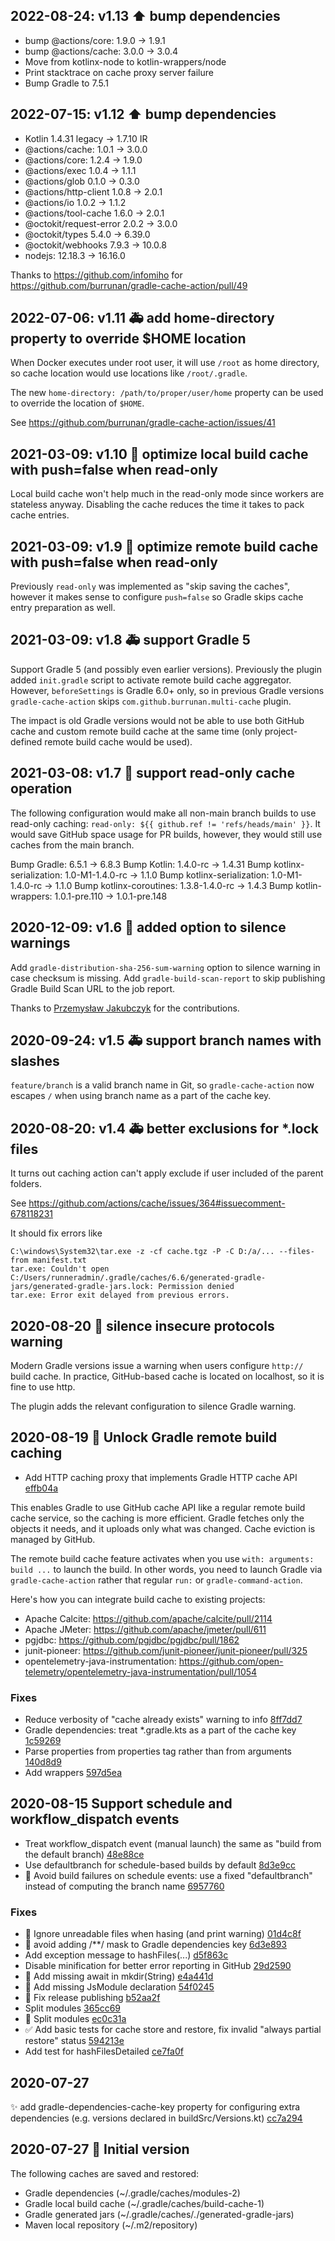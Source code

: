 ## 2022-08-24: v1.13 ⬆️ bump dependencies

* bump @actions/core: 1.9.0 -> 1.9.1
* bump @actions/cache: 3.0.0 -> 3.0.4
* Move from kotlinx-node to kotlin-wrappers/node
* Print stacktrace on cache proxy server failure
* Bump Gradle to 7.5.1

## 2022-07-15: v1.12 ⬆️ bump dependencies

* Kotlin 1.4.31 legacy -> 1.7.10 IR
* @actions/cache: 1.0.1 -> 3.0.0
* @actions/core: 1.2.4 -> 1.9.0
* @actions/exec 1.0.4 -> 1.1.1
* @actions/glob 0.1.0 -> 0.3.0
* @actions/http-client 1.0.8 -> 2.0.1
* @actions/io 1.0.2 -> 1.1.2
* @actions/tool-cache 1.6.0 -> 2.0.1
* @octokit/request-error 2.0.2 -> 3.0.0
* @octokit/types 5.4.0 -> 6.39.0
* @octokit/webhooks 7.9.3 -> 10.0.8
* nodejs: 12.18.3 -> 16.16.0

Thanks to https://github.com/infomiho for https://github.com/burrunan/gradle-cache-action/pull/49

## 2022-07-06: v1.11 🚑 add home-directory property to override $HOME location

When Docker executes under root user, it will use `/root` as home directory,
so cache location would use locations like `/root/.gradle`.

The new `home-directory: /path/to/proper/user/home` property can be used to
override the location of `$HOME`.

See https://github.com/burrunan/gradle-cache-action/issues/41

## 2021-03-09: v1.10 🚀 optimize local build cache with push=false when read-only

Local build cache won't help much in the read-only mode since workers are stateless anyway.
Disabling the cache reduces the time it takes to pack cache entries.

## 2021-03-09: v1.9 🚀 optimize remote build cache with push=false when read-only

Previously `read-only` was implemented as "skip saving the caches",
however it makes sense to configure `push=false` so Gradle skips cache entry preparation as well.

## 2021-03-09: v1.8 🚑 support Gradle 5

Support Gradle 5 (and possibly even earlier versions).
Previously the plugin added `init.gradle` script to activate remote build cache aggregator.
However, `beforeSettings` is Gradle 6.0+ only, so in previous Gradle versions
`gradle-cache-action` skips `com.github.burrunan.multi-cache` plugin.

The impact is old Gradle versions would not be able to use both GitHub cache and
custom remote build cache at the same time (only project-defined remote build cache would be used).

## 2021-03-08: v1.7 🚀 support read-only cache operation

The following configuration would make all non-main branch builds to use read-only caching:
`read-only: ${{ github.ref != 'refs/heads/main' }}`.
It would save GitHub space usage for PR builds, however, they would still use
caches from the main branch.

Bump Gradle: 6.5.1 -> 6.8.3
Bump Kotlin: 1.4.0-rc -> 1.4.31
Bump kotlinx-serialization: 1.0-M1-1.4.0-rc -> 1.1.0
Bump kotlinx-serialization: 1.0-M1-1.4.0-rc -> 1.1.0
Bump kotlinx-coroutines: 1.3.8-1.4.0-rc -> 1.4.3
Bump kotlin-wrappers: 1.0.1-pre.110 -> 1.0.1-pre.148

## 2020-12-09: v1.6 🚀 added option to silence warnings

Add `gradle-distribution-sha-256-sum-warning` option to silence warning in case checksum is missing.
Add `gradle-build-scan-report` to skip publishing Gradle Build Scan URL to the job report.

Thanks to [Przemysław Jakubczyk](https://github.com/pjakubczyk) for the contributions.

## 2020-09-24: v1.5 🚑 support branch names with slashes

`feature/branch` is a valid branch name in Git, so `gradle-cache-action` now escapes `/` when
using branch name as a part of the cache key.

## 2020-08-20: v1.4 🚑 better exclusions for *.lock files

It turns out caching action can't apply exclude if user included of the parent folders.

See https://github.com/actions/cache/issues/364#issuecomment-678118231

It should fix errors like

```
C:\windows\System32\tar.exe -z -cf cache.tgz -P -C D:/a/... --files-from manifest.txt
tar.exe: Couldn't open C:/Users/runneradmin/.gradle/caches/6.6/generated-gradle-jars/generated-gradle-jars.lock: Permission denied
tar.exe: Error exit delayed from previous errors.
```

## 2020-08-20 🙈 silence insecure protocols warning

Modern Gradle versions issue a warning when users configure `http://` build cache.
In practice, GitHub-based cache is located on localhost, so it is fine to use http.

The plugin adds the relevant configuration to silence Gradle warning.

## 2020-08-19 🚀 Unlock Gradle remote build caching

* Add HTTP caching proxy that implements Gradle HTTP cache API [effb04a](https://github.com/burrunan/gradle-cache-action/commit/effb04a)

This enables Gradle to use GitHub cache API like a regular remote build cache service,
so the caching is more efficient. Gradle fetches only the objects it needs,
and it uploads only what was changed. Cache eviction is managed by GitHub.

The remote build cache feature activates when you use `with: arguments: build ...`
to launch the build. In other words, you need to launch Gradle via `gradle-cache-action`
rather that regular `run:` or `gradle-command-action`.

Here's how you can integrate build cache to existing projects:

* Apache Calcite: https://github.com/apache/calcite/pull/2114
* Apache JMeter: https://github.com/apache/jmeter/pull/611
* pgjdbc: https://github.com/pgjdbc/pgjdbc/pull/1862
* junit-pioneer: https://github.com/junit-pioneer/junit-pioneer/pull/325
* opentelemetry-java-instrumentation: https://github.com/open-telemetry/opentelemetry-java-instrumentation/pull/1054

### Fixes

* Reduce verbosity of "cache already exists" warning to info [8ff7dd7](https://github.com/burrunan/gradle-cache-action/commit/8ff7dd7)
* Gradle dependencies: treat *.gradle.kts as a part of the cache key [1c59269](https://github.com/burrunan/gradle-cache-action/commit/1c59269)
* Parse properties from properties tag rather than from arguments [140d8d9](https://github.com/burrunan/gradle-cache-action/commit/140d8d9)
* Add wrappers [597d5ea](https://github.com/burrunan/gradle-cache-action/commit/597d5ea)

## 2020-08-15 Support schedule and workflow_dispatch events

* Treat workflow_dispatch event (manual launch) the same as "build from the default branch) [48e88ce](https://github.com/burrunan/gradle-cache-action/commit/48e88ce)
* Use defaultbranch for schedule-based builds by default [8d3e9cc](https://github.com/burrunan/gradle-cache-action/commit/8d3e9cc)
* 🐛 Avoid build failures on schedule events: use a fixed "defaultbranch" instead of computing the branch name [6957760](https://github.com/burrunan/gradle-cache-action/commit/6957760)

### Fixes

* 🥅 Ignore unreadable files when hasing (and print warning) [01d4c8f](https://github.com/burrunan/gradle-cache-action/commit/01d4c8f)
* 🐛 avoid adding /**/ mask to Gradle dependencies key [6d3e893](https://github.com/burrunan/gradle-cache-action/commit/6d3e893)
* Add exception message to hashFiles(...) [d5f863c](https://github.com/burrunan/gradle-cache-action/commit/d5f863c)
* Disable minification for better error reporting in GitHub [29d2590](https://github.com/burrunan/gradle-cache-action/commit/29d2590)
* 🐛 Add missing await in mkdir(String) [e4a441d](https://github.com/burrunan/gradle-cache-action/commit/e4a441d)
* 🐛 Add missing JsModule declaration [54f0245](https://github.com/burrunan/gradle-cache-action/commit/54f0245)
* 🐛 Fix release publishing [b52aa2f](https://github.com/burrunan/gradle-cache-action/commit/b52aa2f)
* Split modules [365cc69](https://github.com/burrunan/gradle-cache-action/commit/365cc69)
* 🔨 Split modules [ec0c31a](https://github.com/burrunan/gradle-cache-action/commit/ec0c31a)
* ✅ Add basic tests for cache store and restore, fix invalid "always partial restore" status [594213e](https://github.com/burrunan/gradle-cache-action/commit/594213e)
* Add test for hashFilesDetailed [ce7fa0f](https://github.com/burrunan/gradle-cache-action/commit/ce7fa0f)

## 2020-07-27

✨ add gradle-dependencies-cache-key property for configuring extra dependencies (e.g. versions declared in buildSrc/Versions.kt) [cc7a294](https://github.com/burrunan/gradle-cache-action/commit/cc7a294)

## 2020-07-27 🎉 Initial version

The following caches are saved and restored:
* Gradle dependencies (~/.gradle/caches/modules-2)
* Gradle local build cache (~/.gradle/caches/build-cache-1)
* Gradle generated jars (~/.gradle/caches/*.*/generated-gradle-jars)
* Maven local repository (~/.m2/repository)
